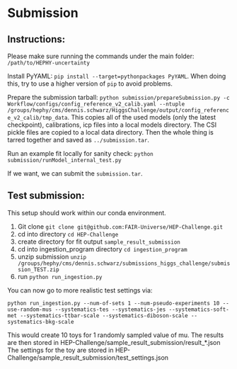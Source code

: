 # Submission

## Instructions:

Please make sure running the commands under the main folder: `/path/to/HEPHY-uncertainty`

Install PyYAML: `pip install --target=pythonpackages PyYAML`. When doing this, try to use a higher version of `pip` to avoid problems.

Prepare the submission tarball: `python submission/prepareSubmission.py -c Workflow/configs/config_reference_v2_calib.yaml --ntuple /groups/hephy/cms/dennis.schwarz/HiggsChallenge/output/config_reference_v2_calib/tmp_data`. This copies all of the used models (only the latest checkpoint), calibrations, icp files into a local models directory. The CSI pickle files are copied to a local data directory. Then the whole thing is tarred together and saved as `../submission.tar`.

Run an example fit locally for sanity check: `python submission/runModel_internal_test.py`

If we want, we can submit the `submission.tar`.

## Test submission:
This setup should work within our conda environment.

1. Git clone `git clone git@github.com:FAIR-Universe/HEP-Challenge.git`
2. cd into directory `cd HEP-Challenge`
3. create directory for fit output `sample_result_submission`
4. cd into ingestion_program directory `cd ingestion_program`
5. unzip submission `unzip /groups/hephy/cms/dennis.schwarz/submissions_higgs_challenge/submission_TEST.zip`
6. run `python run_ingestion.py`

You can now go to more realistic test settings via:

`python run_ingestion.py --num-of-sets 1 --num-pseudo-experiments 10 --use-random-mus --systematics-tes --systematics-jes --systematics-soft-met --systematics-ttbar-scale --systematics-diboson-scale --systematics-bkg-scale`

This would create 10 toys for 1 randomly sampled value of mu.
The results are then stored in HEP-Challenge/sample_result_submission/result_*.json
The settings for the toy are stored in HEP-Challenge/sample_result_submission/test_settings.json
